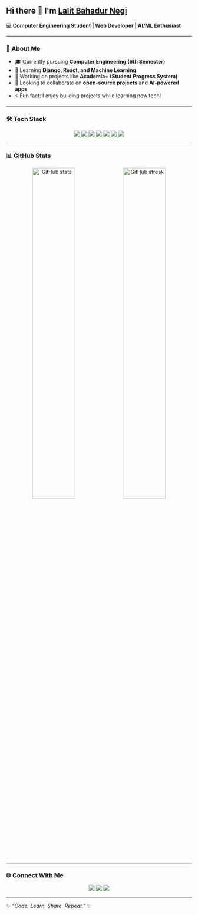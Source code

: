 ## Hi there 👋 I'm [Lalit Bahadur Negi](https://github.com/lalit058)




💻 **Computer Engineering Student | Web Developer | AI/ML Enthusiast**  

---

### 🚀 About Me
- 🎓 Currently pursuing **Computer Engineering (6th Semester)**  
- 🌱 Learning **Django, React, and Machine Learning**  
- 🔭 Working on projects like **Academia+ (Student Progress System)**  
- 👯 Looking to collaborate on **open-source projects** and **AI-powered apps**  
- ⚡ Fun fact: I enjoy building projects while learning new tech!  

---

### 🛠️ Tech Stack

<p align="center">

  <!-- Python -->
  <a href="https://www.learnpython.org/" target="_blank">
    <img src="https://img.shields.io/badge/Python-3776AB?style=for-the-badge&logo=python&logoColor=white"/>
  </a>

  <!-- JavaScript -->
  <a href="https://www.javascript.info/" target="_blank">
    <img src="https://img.shields.io/badge/JavaScript-F7DF1E?style=for-the-badge&logo=javascript&logoColor=black"/>
  </a>

  <!-- C Language -->
  <a href="https://www.learn-c.org/" target="_blank">
    <img src="https://img.shields.io/badge/C-00599C?style=for-the-badge&logo=c&logoColor=white"/>
  </a>

  <!-- Django -->
  <a href="https://docs.djangoproject.com/en/5.0/intro/tutorial01/" target="_blank">
    <img src="https://img.shields.io/badge/Django-092E20?style=for-the-badge&logo=django&logoColor=white"/>
  </a>

  <!-- React -->
  <a href="https://react.dev/learn" target="_blank">
    <img src="https://img.shields.io/badge/React-20232A?style=for-the-badge&logo=react&logoColor=61DAFB"/>
  </a>

  <!-- Node.js -->
  <a href="https://nodejs.dev/en/learn/" target="_blank">
    <img src="https://img.shields.io/badge/Node.js-43853D?style=for-the-badge&logo=node.js&logoColor=white"/>
  </a>

  <!-- MongoDB -->
  <a href="https://learn.mongodb.com/" target="_blank">
    <img src="https://img.shields.io/badge/MongoDB-4EA94B?style=for-the-badge&logo=mongodb&logoColor=white"/>
  </a>

</p>


---

### 📊 GitHub Stats
<p align="center">
  <img src="https://github-readme-stats.vercel.app/api?username=lalit058&show_icons=true&theme=tokyonight" alt="GitHub stats" width="48%"/>
  <img src="https://github-readme-streak-stats.herokuapp.com/?user=lalit058&theme=tokyonight" alt="GitHub streak" width="48%"/>
</p>


---

### 🌐 Connect With Me
<p align="center">
  <a href="mailto:lalitbahadurnegi58@gmail.com"><img src="https://img.shields.io/badge/Email-D14836?style=for-the-badge&logo=gmail&logoColor=white"/></a>
  <a href="https://www.linkedin.com/in/lalit-negi-73571b338/"><img src="https://img.shields.io/badge/LinkedIn-0077B5?style=for-the-badge&logo=linkedin&logoColor=white"/></a>
  <a href="https://portfolio1-snowy-phi-86.vercel.app/"><img src="https://img.shields.io/badge/Portfolio-FF7139?style=for-the-badge&logo=firefox&logoColor=white"/></a>
</p>

---

✨ _“Code. Learn. Share. Repeat.”_ ✨
